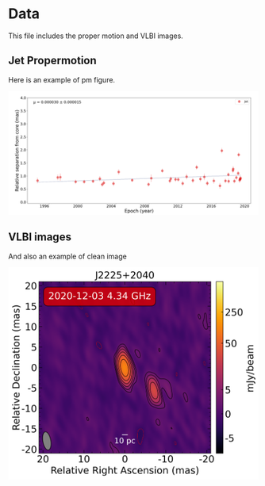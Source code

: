 # Data



This file includes the proper motion and VLBI images.



## Jet Propermotion



Here is an example of pm figure.



![](pm/propermotion-J1354-X.png)



## VLBI images



And also an example of clean image



![](images/J2225+2040-J2225-20201203C-cln.fits.png)
